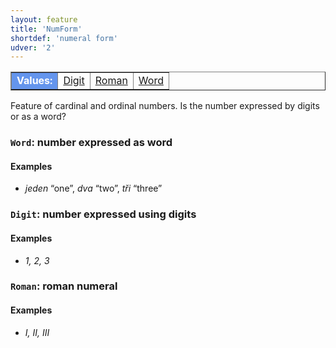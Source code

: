 ```yaml
---
layout: feature
title: 'NumForm'
shortdef: 'numeral form'
udver: '2'
---
```


<table class="typeindex" border="1">
<tr>
  <td style="background-color:cornflowerblue;color:white"><strong>Values:</strong> </td>
  <td><a href="#Digit">Digit</a></td>
  <td><a href="#Roman">Roman</a></td>
  <td><a href="#Word">Word</a></td>
</tr>
</table>

Feature of cardinal and ordinal numbers. Is the number expressed by
digits or as a word?

### <a name="Word">`Word`</a>: number expressed as word

#### Examples

* _jeden_ “one”, _dva_ “two”, _tři_ “three”

### <a name="Digit">`Digit`</a>: number expressed using digits

#### Examples

* _1, 2, 3_

### <a name="Roman">`Roman`</a>: roman numeral

#### Examples

* _I, II, III_
